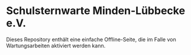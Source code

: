 # Schulsternwarte Minden-Lübbecke e.V.

Dieses Repository enthält eine einfache Offline-Seite, die im Falle von Wartungsarbeiten aktiviert werden kann.
